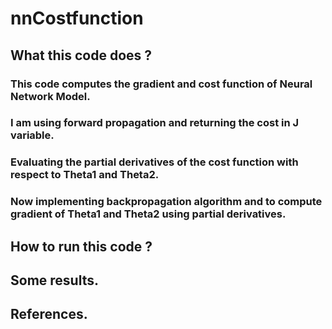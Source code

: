 # nnCostfunction

## What this code does ?
### This code computes the gradient and cost function of Neural Network Model.
### I am using forward propagation and returning the cost in J variable.
### Evaluating the partial derivatives of  the cost function with respect to Theta1 and Theta2.
### Now implementing backpropagation algorithm and to compute gradient of Theta1 and Theta2 using partial derivatives.

## How to run this code ?


## Some results.

## References.


